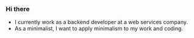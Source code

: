 ### Hi there

- I currently work as a backend developer at a web services company.
- As a minimalist, I want to apply minimalism to my work and coding.
